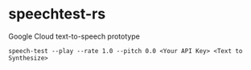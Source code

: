 speechtest-rs
==
Google Cloud text-to-speech prototype

`speech-test --play --rate 1.0 --pitch 0.0 <Your API Key> <Text to Synthesize>`
